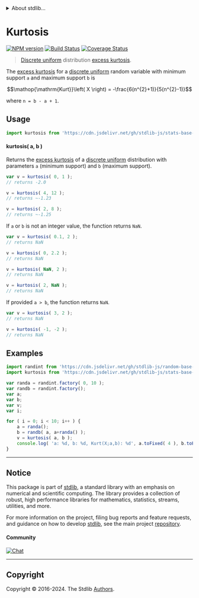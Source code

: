 <!--

@license Apache-2.0

Copyright (c) 2018 The Stdlib Authors.

Licensed under the Apache License, Version 2.0 (the "License");
you may not use this file except in compliance with the License.
You may obtain a copy of the License at

   http://www.apache.org/licenses/LICENSE-2.0

Unless required by applicable law or agreed to in writing, software
distributed under the License is distributed on an "AS IS" BASIS,
WITHOUT WARRANTIES OR CONDITIONS OF ANY KIND, either express or implied.
See the License for the specific language governing permissions and
limitations under the License.

-->


<details>
  <summary>
    About stdlib...
  </summary>
  <p>We believe in a future in which the web is a preferred environment for numerical computation. To help realize this future, we've built stdlib. stdlib is a standard library, with an emphasis on numerical and scientific computation, written in JavaScript (and C) for execution in browsers and in Node.js.</p>
  <p>The library is fully decomposable, being architected in such a way that you can swap out and mix and match APIs and functionality to cater to your exact preferences and use cases.</p>
  <p>When you use stdlib, you can be absolutely certain that you are using the most thorough, rigorous, well-written, studied, documented, tested, measured, and high-quality code out there.</p>
  <p>To join us in bringing numerical computing to the web, get started by checking us out on <a href="https://github.com/stdlib-js/stdlib">GitHub</a>, and please consider <a href="https://opencollective.com/stdlib">financially supporting stdlib</a>. We greatly appreciate your continued support!</p>
</details>

# Kurtosis

[![NPM version][npm-image]][npm-url] [![Build Status][test-image]][test-url] [![Coverage Status][coverage-image]][coverage-url] <!-- [![dependencies][dependencies-image]][dependencies-url] -->

> [Discrete uniform][discrete-uniform-distribution] distribution [excess kurtosis][kurtosis].

<!-- Section to include introductory text. Make sure to keep an empty line after the intro `section` element and another before the `/section` close. -->

<section class="intro">

The [excess kurtosis][kurtosis] for a [discrete uniform][discrete-uniform-distribution] random variable with minimum support `a` and maximum support `b` is

<!-- <equation class="equation" label="eq:discrete_uniform_kurtosis" align="center" raw="\operatorname{Kurt}\left( X \right) = -\frac{6(n^{2}+1)}{5(n^{2}-1)}" alt="Excess kurtosis for a discrete uniform distribution."> -->

```math
\mathop{\mathrm{Kurt}}\left( X \right) = -\frac{6(n^{2}+1)}{5(n^{2}-1)}
```

<!-- <div class="equation" align="center" data-raw-text="\operatorname{Kurt}\left( X \right) = -\frac{6(n^{2}+1)}{5(n^{2}-1)}" data-equation="eq:discrete_uniform_kurtosis">
    <img src="https://cdn.jsdelivr.net/gh/stdlib-js/stdlib@591cf9d5c3a0cd3c1ceec961e5c49d73a68374cb/lib/node_modules/@stdlib/stats/base/dists/discrete-uniform/kurtosis/docs/img/equation_discrete_uniform_kurtosis.svg" alt="Excess kurtosis for a discrete uniform distribution.">
    <br>
</div> -->

<!-- </equation> -->

where `n = b - a + 1`.

</section>

<!-- /.intro -->

<!-- Package usage documentation. -->



<section class="usage">

## Usage

```javascript
import kurtosis from 'https://cdn.jsdelivr.net/gh/stdlib-js/stats-base-dists-discrete-uniform-kurtosis@deno/mod.js';
```

#### kurtosis( a, b )

Returns the [excess kurtosis][kurtosis] of a [discrete uniform][discrete-uniform-distribution] distribution with parameters `a` (minimum support) and `b` (maximum support).

```javascript
var v = kurtosis( 0, 1 );
// returns -2.0

v = kurtosis( 4, 12 );
// returns ~-1.23

v = kurtosis( 2, 8 );
// returns ~-1.25
```

If `a` or `b` is not an integer value, the function returns `NaN`.

```javascript
var v = kurtosis( 0.1, 2 );
// returns NaN

v = kurtosis( 0, 2.2 );
// returns NaN

v = kurtosis( NaN, 2 );
// returns NaN

v = kurtosis( 2, NaN );
// returns NaN
```

If provided `a > b`, the function returns `NaN`.

```javascript
var v = kurtosis( 3, 2 );
// returns NaN

v = kurtosis( -1, -2 );
// returns NaN
```

</section>

<!-- /.usage -->

<!-- Package usage notes. Make sure to keep an empty line after the `section` element and another before the `/section` close. -->

<section class="notes">

</section>

<!-- /.notes -->

<!-- Package usage examples. -->

<section class="examples">

## Examples

<!-- eslint no-undef: "error" -->

```javascript
import randint from 'https://cdn.jsdelivr.net/gh/stdlib-js/random-base-discrete-uniform@deno/mod.js';
import kurtosis from 'https://cdn.jsdelivr.net/gh/stdlib-js/stats-base-dists-discrete-uniform-kurtosis@deno/mod.js';

var randa = randint.factory( 0, 10 );
var randb = randint.factory();
var a;
var b;
var v;
var i;

for ( i = 0; i < 10; i++ ) {
    a = randa();
    b = randb( a, a+randa() );
    v = kurtosis( a, b );
    console.log( 'a: %d, b: %d, Kurt(X;a,b): %d', a.toFixed( 4 ), b.toFixed( 4 ), v.toFixed( 4 ) );
}
```

</section>

<!-- /.examples -->

<!-- Section to include cited references. If references are included, add a horizontal rule *before* the section. Make sure to keep an empty line after the `section` element and another before the `/section` close. -->

<section class="references">

</section>

<!-- /.references -->

<!-- Section for related `stdlib` packages. Do not manually edit this section, as it is automatically populated. -->

<section class="related">

</section>

<!-- /.related -->

<!-- Section for all links. Make sure to keep an empty line after the `section` element and another before the `/section` close. -->


<section class="main-repo" >

* * *

## Notice

This package is part of [stdlib][stdlib], a standard library with an emphasis on numerical and scientific computing. The library provides a collection of robust, high performance libraries for mathematics, statistics, streams, utilities, and more.

For more information on the project, filing bug reports and feature requests, and guidance on how to develop [stdlib][stdlib], see the main project [repository][stdlib].

#### Community

[![Chat][chat-image]][chat-url]

---

## Copyright

Copyright &copy; 2016-2024. The Stdlib [Authors][stdlib-authors].

</section>

<!-- /.stdlib -->

<!-- Section for all links. Make sure to keep an empty line after the `section` element and another before the `/section` close. -->

<section class="links">

[npm-image]: http://img.shields.io/npm/v/@stdlib/stats-base-dists-discrete-uniform-kurtosis.svg
[npm-url]: https://npmjs.org/package/@stdlib/stats-base-dists-discrete-uniform-kurtosis

[test-image]: https://github.com/stdlib-js/stats-base-dists-discrete-uniform-kurtosis/actions/workflows/test.yml/badge.svg?branch=main
[test-url]: https://github.com/stdlib-js/stats-base-dists-discrete-uniform-kurtosis/actions/workflows/test.yml?query=branch:main

[coverage-image]: https://img.shields.io/codecov/c/github/stdlib-js/stats-base-dists-discrete-uniform-kurtosis/main.svg
[coverage-url]: https://codecov.io/github/stdlib-js/stats-base-dists-discrete-uniform-kurtosis?branch=main

<!--

[dependencies-image]: https://img.shields.io/david/stdlib-js/stats-base-dists-discrete-uniform-kurtosis.svg
[dependencies-url]: https://david-dm.org/stdlib-js/stats-base-dists-discrete-uniform-kurtosis/main

-->

[chat-image]: https://img.shields.io/gitter/room/stdlib-js/stdlib.svg
[chat-url]: https://app.gitter.im/#/room/#stdlib-js_stdlib:gitter.im

[stdlib]: https://github.com/stdlib-js/stdlib

[stdlib-authors]: https://github.com/stdlib-js/stdlib/graphs/contributors

[umd]: https://github.com/umdjs/umd
[es-module]: https://developer.mozilla.org/en-US/docs/Web/JavaScript/Guide/Modules

[deno-url]: https://github.com/stdlib-js/stats-base-dists-discrete-uniform-kurtosis/tree/deno
[deno-readme]: https://github.com/stdlib-js/stats-base-dists-discrete-uniform-kurtosis/blob/deno/README.md
[umd-url]: https://github.com/stdlib-js/stats-base-dists-discrete-uniform-kurtosis/tree/umd
[umd-readme]: https://github.com/stdlib-js/stats-base-dists-discrete-uniform-kurtosis/blob/umd/README.md
[esm-url]: https://github.com/stdlib-js/stats-base-dists-discrete-uniform-kurtosis/tree/esm
[esm-readme]: https://github.com/stdlib-js/stats-base-dists-discrete-uniform-kurtosis/blob/esm/README.md
[branches-url]: https://github.com/stdlib-js/stats-base-dists-discrete-uniform-kurtosis/blob/main/branches.md

[discrete-uniform-distribution]: https://en.wikipedia.org/wiki/Discrete_uniform_distribution

[kurtosis]: https://en.wikipedia.org/wiki/Kurtosis

</section>

<!-- /.links -->
